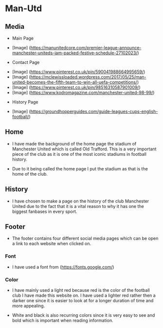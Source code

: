 # Man-Utd

## Media
+ Main Page
- [Image] (https://manunitedcore.com/premier-league-announce-manchester-uniteds-jam-packed-festive-schedule-27102023/)
+ Contact Page
- [Image] (https://www.pinterest.co.uk/pin/590041988664995659/)
- [Image] (https://mclewissloaded.wordpress.com/2017/05/25/man-united-becomes-the-fifth-team-to-win-all-uefa-competitions/)
- [Image] (https://www.pinterest.co.uk/pin/98516310587901009/)
- [Image] (https://www.kodromagazine.com/manchester-united-98-99/)
+ History Page
- [Image] (https://groundhopperguides.com/guide-leagues-cups-english-football/)

## Home

- I have made the background of the home page the stadium of Manchester United which is called Old Trafford. This is a very important piece of the club as it is one of the most iconic stadiums in football history. 

- Due to it being called the home page I put the stadium as that is the home of the club.

## History
- I have chosen to make a page on the history of the club Manchester United due to the fact that it is a vital reason to why it has one the biggest fanbases in every sport.

## Footer
- The footer contains four different social media pages which can be open a link to each website when clicked on.

### Font
- I have used a font from (https://fonts.google.com/)

### Color
- I have mainly used a light red because red is the color of the football club I have made this website on. I have used a lighter red rather then a darker one since it is easier to look at for a longer duration of time and more appealing.

- White and black is also recurring colors since it is very easy to see and bold which is important when reading information.
